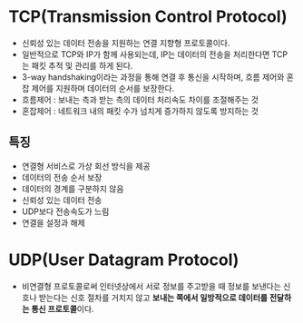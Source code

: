 # TCP(Transmission Control Protocol)

- 신뢰성 있는 데이터 전송을 지원하는 연결 지향형 프로토콜이다.
- 일반적으로 TCP와 IP가 함께 사용되는데, IP는 데이터의 전송을 처리한다면 TCP는 패킷 추적 및 관리를 하게 된다.
- 3-way handshaking이라는 과정을 통해 연결 후 통신을 시작하며, 흐름 제어와 혼잡 제어를 지원하며 데이터의 순서를 보장한다.
- 흐름제어 : 보내는 측과 받는 측의 데이터 처리속도 차이를 조절해주는 것
- 혼잡제어 : 네트워크 내의 패킷 수가 넘치게 증가하지 않도록 방지하는 것

## 특징

- 연결형 서비스로 가상 회선 방식을 제공
- 데이터의 전송 순서 보장
- 데이터의 경계를 구분하지 않음
- 신뢰성 있는 데이터 전송
- UDP보다 전송속도가 느림
- 연결을 설정과 해제

# UDP(User Datagram Protocol)

- 비연결형 프로토콜로써 인터넷상에서 서로 정보를 주고받을 때 정보를 보낸다는 신호나 받는다는 신호 절차를 거치지 않고 **보내는 쪽에서 일방적으로 데이터를 전달하는 통신 프로토콜**이다.
